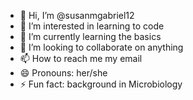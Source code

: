 - 👋 Hi, I’m @susanmgabriel12
- 👀 I’m interested in learning to code
- 🌱 I’m currently learning the basics
- 💞️ I’m looking to collaborate on anything
- 📫 How to reach me my email
- 😄 Pronouns: her/she
- ⚡ Fun fact: background in Microbiology

<!---
susanmgabriel12/susanmgabriel12 is a ✨ special ✨ repository because its `README.md` (this file) appears on your GitHub profile.
You can click the Preview link to take a look at your changes.
--->
